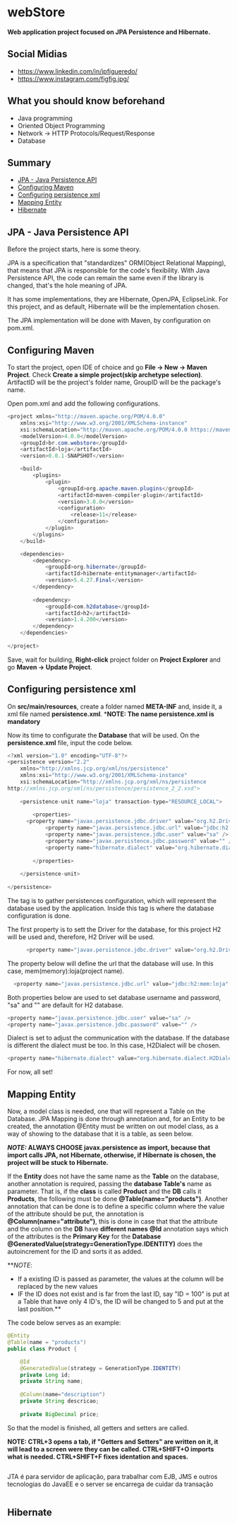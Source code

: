 # webStore

**Web application project focused on JPA Persistence and Hibernate.**



## Social Midias

- https://www.linkedin.com/in/jpfigueredo/
- https://www.instagram.com/figfig.jpg/


## What you should know beforehand
- Java programming
- Oriented Object Programming
- Network -> HTTP Protocols/Request/Response
- Database



## Summary
- [JPA - Java Persistence API](#JPA---Java-Persistence-API)
- [Configuring Maven](#configuring-maven)
- [Configuring persistence xml](#configuring-persistence-xml)
- [Mapping Entity](#mapping-entity)
- [Hibernate](#Hibernate)



## JPA - Java Persistence API

Before the project starts, here is some theory.

JPA is a specification that "standardizes" ORM(Object Relational Mapping), that means that JPA is responsible for the code's flexibility. With Java Persistence API, the code can remain the same even if the library is changed, that's the hole meaning of JPA.

It has some implementations, they are Hibernate, OpenJPA, EclipseLink. For this project, and as default, Hibernate will be the implementation chosen.

The JPA implementation will be done with Maven, by configuration on pom.xml.


## Configuring Maven

To start the project, open IDE of choice and go **File -> New -> Maven Project**. Check **Create a simple project(skip archetype selection)**. ArtifactID will be the project's folder name, GroupID will be the package's name.

Open pom.xml and add the following configurations.

```java
<project xmlns="http://maven.apache.org/POM/4.0.0"
	xmlns:xsi="http://www.w3.org/2001/XMLSchema-instance"
	xsi:schemaLocation="http://maven.apache.org/POM/4.0.0 https://maven.apache.org/xsd/maven-4.0.0.xsd">
	<modelVersion>4.0.0</modelVersion>
	<groupId>br.com.webstore</groupId>
	<artifactId>loja</artifactId>
	<version>0.0.1-SNAPSHOT</version>

	<build>
		<plugins>
			<plugin>
				<groupId>org.apache.maven.plugins</groupId>
				<artifactId>maven-compiler-plugin</artifactId>
				<version>3.8.0</version>
				<configuration>
					<release>11</release>
				</configuration>
			</plugin>
		</plugins>
	</build>

	<dependencies>
		<dependency>
			<groupId>org.hibernate</groupId>
			<artifactId>hibernate-entitymanager</artifactId>
			<version>5.4.27.Final</version>
		</dependency>
		
		<dependency>
			<groupId>com.h2database</groupId>
			<artifactId>h2</artifactId>
			<version>1.4.200</version>
		</dependency>
	</dependencies>
	
</project>
```

Save, wait for building, **Right-click** project folder on **Project Explorer** and go **Maven -> Update Project**.

## Configuring persistence xml

On **src/main/resources**, create a folder named **META-INF** and, inside it, a xml file named **persistence.xml**.
***NOTE: The name persistence.xml is mandatory**

Now its time to configurate the **Database** that will be used. On the **persistence.xml** file, input the code below.

```java
<?xml version="1.0" encoding="UTF-8"?>
<persistence version="2.2"
	xmlns="http://xmlns.jcp.org/xml/ns/persistence"
	xmlns:xsi="http://www.w3.org/2001/XMLSchema-instance"
	xsi:schemaLocation="http://xmlns.jcp.org/xml/ns/persistence 
http://xmlns.jcp.org/xml/ns/persistence/persistence_2_2.xsd">
	
	<persistence-unit name="loja" transaction-type="RESOURCE_LOCAL">
  
		<properties>
      <property name="javax.persistence.jdbc.driver" value="org.h2.Driver"/>
			<property name="javax.persistence.jdbc.url" value="jdbc:h2:mem:loja" />
			<property name="javax.persistence.jdbc.user" value="sa" />
			<property name="javax.persistence.jdbc.password" value="" />
			<property name="hibernate.dialect" value="org.hibernate.dialect.H2Dialect" />
      
		</properties>
    
	</persistence-unit>
	
</persistence>
```

The tag **<persistence-unit/>** is to gather persistences configuration, which will represent the database used by the application. Inside this tag is where the database configuration is done.

The first property is to sett the Driver for the database, for this project H2 will be used and, therefore, H2 Driver will be used.

```java
      <property name="javax.persistence.jdbc.driver" value="org.h2.Driver"/>
```
  
The property below will define the url that the database will use. In this case, mem(memory):loja(project name).
  
```java
  <property name="javax.persistence.jdbc.url" value="jdbc:h2:mem:loja" />
```

Both properties below are used to set database username and password, "sa" and "" are default for H2 database.

```java
<property name="javax.persistence.jdbc.user" value="sa" />
<property name="javax.persistence.jdbc.password" value="" />
```

Dialect is set to adjust the communication with the database. If the database is different the dialect must be too. In this case, H2Dialect will be chosen.

```java
<property name="hibernate.dialect" value="org.hibernate.dialect.H2Dialect" />
```

For now, all set!

## Mapping Entity

Now, a model class is needed, one that will represent a Table on the Database. JPA Mapping is done through annotation and, for an Entity to be created, the annotation @Entity must be written on out model class, as a way of showing to the database that it is a table, as seen below.

***NOTE:* ALWAYS CHOOSE javax.persistence as import, because that import calls JPA, not Hibernate, otherwise, if Hibernate is chosen, the project will be stuck to Hibernate.**

If the **Entity** does not have the same name as the **Table** on the database, another annotation is required, passing the **database Table's** name as parameter. That is, if the **class** is called **Product** and the **DB** calls it **Products**, the following must be done **@Table(name="products")**.
Another annotation that can be done is to define a specific column where the value of the attribute should be put, the annotation is **@Column(name="attribute")**, this is done in case that that the attribute and the column on the **DB** have **different names** 
**@Id** annotation says which of the attributes is the **Primary Key** for the **Database** 
**@GeneratedValue(strategy=GenerationType.IDENTITY)** does the autoincrement for the ID and sorts it as added.

***NOTE*: 
- If a existing ID is passed as parameter, the values at the column will be replaced by the new values
- IF the ID does not exist and is far from the last ID, say "ID = 100" is put at a Table that have only 4 ID's, the ID will be changed to 5 and put at the last position.**

The code below serves as an example:

```java
@Entity
@Table(name = "products")
public class Product {

	@Id
	@GeneratedValue(strategy = GenerationType.IDENTITY)
	private Long id;
	private String name;
	
	@Column(name="description")
	private String descricao;
	
	private BigDecimal price;
```

So that the model is finished, all getters and setters are called.

**NOTE: CTRL+3 opens a tab, if "Getters and Setters" are written on it, it will lead to a screen were they can be called.
	CTRL+SHIFT+O imports what is needed.
	CTRL+SHIFT+F fixes identation and spaces.**


```java

```








JTA é para servidor de aplicação, para trabalhar com EJB, JMS e outros tecnologias do JavaEE e o server se encarrega de cuidar da transação
```java

```
## Hibernate
